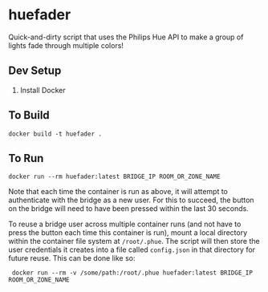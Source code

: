 # huefader

Quick-and-dirty script that uses the Philips Hue API to make a group of lights fade through multiple colors!

## Dev Setup
 1. Install Docker

## To Build
```
docker build -t huefader .
```

## To Run
```
docker run --rm huefader:latest BRIDGE_IP ROOM_OR_ZONE_NAME
```

Note that each time the container is run as above, it will attempt to authenticate with the bridge as a new user. For this to succeed, the button on the bridge will need to have been pressed within the last 30 seconds.

To reuse a bridge user across multiple container runs (and not have to press the button each time this container is run), mount a local directory within the container file system at `/root/.phue`. The script will then store the user credentials it creates into a file called `config.json` in that directory for future reuse. This can be done like so:

```
 docker run --rm -v /some/path:/root/.phue huefader:latest BRIDGE_IP ROOM_OR_ZONE_NAME
```
